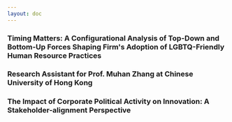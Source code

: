 ```yaml
---
layout: doc
---
```

### Timing Matters: A Configurational Analysis of Top-Down and Bottom-Up Forces Shaping Firm's Adoption of LGBTQ-Friendly Human Resource Practices <Badge type="tip" text="Ongoing" />

### Research Assistant for Prof. Muhan Zhang at Chinese University of Hong Kong <Badge type="tip" text="Ongoing" />

### The Impact of Corporate Political Activity on Innovation: A Stakeholder-alignment Perspective <Badge type="info" text="Inactive" />


